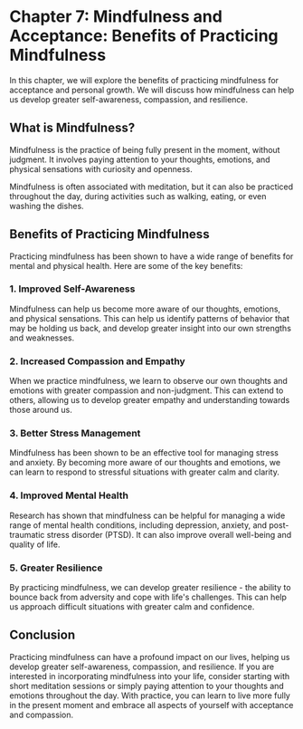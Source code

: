 Chapter 7: Mindfulness and Acceptance: Benefits of Practicing Mindfulness
=========================================================================

In this chapter, we will explore the benefits of practicing mindfulness for acceptance and personal growth. We will discuss how mindfulness can help us develop greater self-awareness, compassion, and resilience.

What is Mindfulness?
--------------------

Mindfulness is the practice of being fully present in the moment, without judgment. It involves paying attention to your thoughts, emotions, and physical sensations with curiosity and openness.

Mindfulness is often associated with meditation, but it can also be practiced throughout the day, during activities such as walking, eating, or even washing the dishes.

Benefits of Practicing Mindfulness
----------------------------------

Practicing mindfulness has been shown to have a wide range of benefits for mental and physical health. Here are some of the key benefits:

### 1. Improved Self-Awareness

Mindfulness can help us become more aware of our thoughts, emotions, and physical sensations. This can help us identify patterns of behavior that may be holding us back, and develop greater insight into our own strengths and weaknesses.

### 2. Increased Compassion and Empathy

When we practice mindfulness, we learn to observe our own thoughts and emotions with greater compassion and non-judgment. This can extend to others, allowing us to develop greater empathy and understanding towards those around us.

### 3. Better Stress Management

Mindfulness has been shown to be an effective tool for managing stress and anxiety. By becoming more aware of our thoughts and emotions, we can learn to respond to stressful situations with greater calm and clarity.

### 4. Improved Mental Health

Research has shown that mindfulness can be helpful for managing a wide range of mental health conditions, including depression, anxiety, and post-traumatic stress disorder (PTSD). It can also improve overall well-being and quality of life.

### 5. Greater Resilience

By practicing mindfulness, we can develop greater resilience - the ability to bounce back from adversity and cope with life's challenges. This can help us approach difficult situations with greater calm and confidence.

Conclusion
----------

Practicing mindfulness can have a profound impact on our lives, helping us develop greater self-awareness, compassion, and resilience. If you are interested in incorporating mindfulness into your life, consider starting with short meditation sessions or simply paying attention to your thoughts and emotions throughout the day. With practice, you can learn to live more fully in the present moment and embrace all aspects of yourself with acceptance and compassion.
